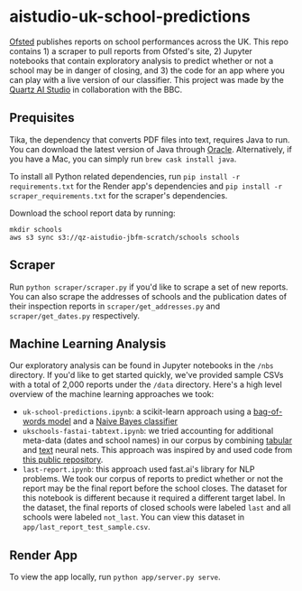 # aistudio-uk-school-predictions
[Ofsted](https://reports.ofsted.gov.uk/) publishes reports on school performances across the UK.
This repo contains 1) a scraper to pull reports from Ofsted's site, 2) Jupyter notebooks
that contain exploratory analysis to predict whether or not a school may be in danger of closing,
and 3) the code for an app where you can play with a live version of our classifier.
This project was made by the [Quartz AI Studio](https://qz.ai/) in collaboration with the BBC.

## Prequisites
Tika, the dependency that converts PDF files into text, requires Java to run. You can download
the latest version of Java through [Oracle](https://www.java.com/en/download/). Alternatively,
if you have a Mac, you can simply run `brew cask install java`.

To install all Python related dependencies, run `pip install -r requirements.txt`
for the Render app's dependencies and `pip install -r scraper_requirements.txt` for
the scraper's dependencies.

Download the school report data by running:
```
mkdir schools
aws s3 sync s3://qz-aistudio-jbfm-scratch/schools schools
```

## Scraper
Run `python scraper/scraper.py` if you'd like to scrape a set of new reports. You can also
scrape the addresses of schools and the publication dates of their inspection reports
in `scraper/get_addresses.py` and `scraper/get_dates.py` respectively.

## Machine Learning Analysis
Our exploratory analysis can be found in Jupyter notebooks in the `/nbs` directory.
If you'd like to get started quickly, we've provided sample CSVs with a total of 2,000 reports
under the `/data` directory. Here's a high level overview of the machine learning approaches we took:

- `uk-school-predictions.ipynb`: a scikit-learn approach using a [bag-of-words model](https://en.wikipedia.org/wiki/Bag-of-words_model) and a [Naive Bayes classifier](https://en.wikipedia.org/wiki/Naive_Bayes_classifier)
- `ukschools-fastai-tabtext.ipynb`: we tried accounting for additional meta-data
(dates and school names) in our corpus by combining [tabular](https://www.fast.ai/2018/04/29/categorical-embeddings/)
and [text](https://course.fast.ai/videos/?lesson=4) neural nets.
This approach was inspired by and used code from [this public repository](https://github.com/anhquan0412/fastai-tabular-text-demo).
- `last-report.ipynb`: this approach used fast.ai's library for NLP problems.
We took our corpus of reports to predict whether or not the report may be the final report
before the school closes. The dataset for this notebook is different because it required a
different target label. In the dataset, the final reports of closed schools were labeled `last`
and all schools were labeled `not_last`. You can view this dataset in `app/last_report_test_sample.csv`.

## Render App
To view the app locally, run `python app/server.py serve`.

